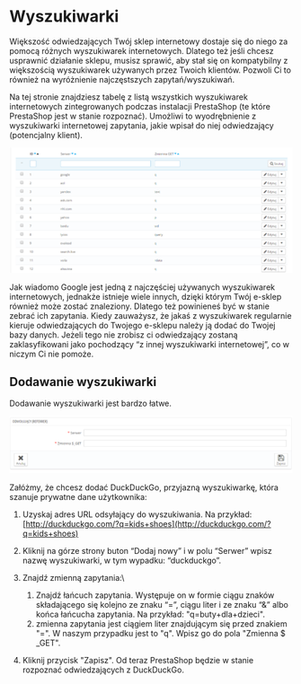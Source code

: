# Wyszukiwarki

Większość odwiedzających Twój sklep internetowy dostaje się do niego za pomocą różnych wyszukiwarek internetowych. Dlatego też jeśli chcesz usprawnić działanie sklepu, musisz sprawić, aby stał się on kompatybilny z większością wyszukiwarek używanych przez Twoich klientów. Pozwoli Ci to również na wyróżnienie najczęstszych zapytań/wyszukiwań.

Na tej stronie znajdziesz tabelę z listą wszystkich wyszukiwarek internetowych zintegrowanych podczas instalacji PrestaShop (te które PrestaShop jest w stanie rozpoznać). Umożliwi to wyodrębnienie z wyszukiwarki internetowej zapytania, jakie wpisał do niej odwiedzający (potencjalny klient).

![](../../../.gitbook/assets/32112698.png)

Jak wiadomo Google jest jedną z najczęściej używanych wyszukiwarek internetowych, jednakże istnieje wiele innych, dzięki którym Twój e-sklep również może zostać znaleziony. Dlatego też powinieneś być w stanie zebrać ich zapytania. Kiedy zauważysz, że jakaś z wyszukiwarek regularnie kieruje odwiedzających do Twojego e-sklepu należy ją dodać do Twojej bazy danych. Jeżeli tego nie zrobisz ci odwiedzający zostaną zaklasyfikowani jako pochodzący “z innej wyszukiwarki internetowej”, co w niczym Ci nie pomoże.

## Dodawanie wyszukiwarki <a href="#wyszukiwarki-dodawaniewyszukiwarki" id="wyszukiwarki-dodawaniewyszukiwarki"></a>

Dodawanie wyszukiwarki jest bardzo łatwe.

![](../../../.gitbook/assets/32112699.png)

Załóżmy, że chcesz dodać  DuckDuckGo, przyjazną wyszukiwarkę, która szanuje prywatne dane użytkownika:

1. Uzyskaj adres URL odsyłający do wyszukiwania. Na przykład: [http://duckduckgo.com/?q=kids+shoes](http://duckduckgo.com/?q=kids+shoes)
2. Kliknij na górze strony buton “Dodaj nowy” i w polu “Serwer” wpisz nazwę wyszukiwarki, w tym wypadku: “duckduckgo”.
3. Znajdź zmienną zapytania:\

   1. Znajdź łańcuch zapytania. Występuje on w formie ciągu znaków składającego się kolejno ze znaku “=”, ciągu liter i ze znaku “&” albo końca łańcucha zapytania. Na przykład: "q=buty+dla+dzieci".
   2. zmienna zapytania jest ciągiem liter znajdującym się przed znakiem "=". W naszym przypadku jest to "q". Wpisz go do pola "Zmienna $ \_GET".
4. Kliknij przycisk "Zapisz". Od teraz PrestaShop będzie w stanie rozpoznać odwiedzających z DuckDuckGo.
